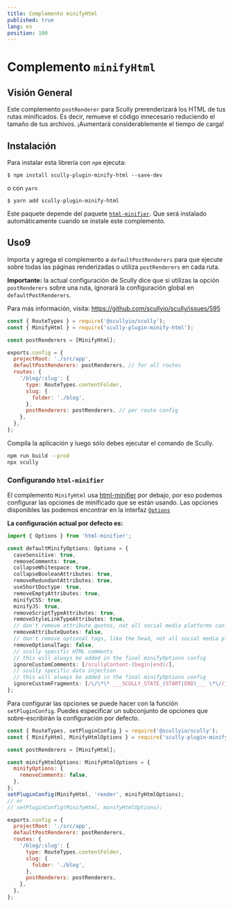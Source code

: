 ```yaml
---
title: Complemento minifyHtml
published: true
lang: es
position: 100
---
```


# Complemento `minifyHtml`

<div class="docs-link_table">
  <a class="repository" href="https://github.com/samvloeberghs/kwerri-oss/tree/master/projects/scully-plugin-minify-html"></a>
</div>

## Visión General

Este complemento `postRenderer` para Scully prerenderizará los HTML de tus rutas minificados. Es decir, remueve el código innecesario reduciendo el tamaño de tus archivos.
¡Aumentará considerablemente el tiempo de carga!

## Instalación

Para instalar esta librería con `npm` ejecuta:

```
$ npm install scully-plugin-minify-html --save-dev
```

o con `yarn`

```
$ yarn add scully-plugin-minify-html
```

Este paquete depende del paquete [`html-minifier`](https://www.npmjs.com/package/html-minifier). Que será instalado automáticamente cuando se instale este complemento.

## Uso9

Importa y agrega el complemento a `defaultPostRenderers` para que ejecute sobre todas las páginas renderizadas o utiliza `postRenderers` en cada ruta.

**Importante:** la actual configuración de Scully dice que si utilizas la opción `postRenderers` sobre una ruta, ignorará la configuración global en `defaultPostRenderers`.

Para más información, visita: https://github.com/scullyio/scully/issues/595

```javascript
const { RouteTypes } = require('@scullyio/scully');
const { MinifyHtml } = require('scully-plugin-minify-html');

const postRenderers = [MinifyHtml];

exports.config = {
  projectRoot: './src/app',
  defaultPostRenderers: postRenderers, // for all routes
  routes: {
    '/blog/:slug': {
      type: RouteTypes.contentFolder,
      slug: {
        folder: './blog',
      },
      postRenderers: postRenderers, // per route config
    },
  },
};
```

Compila la aplicación y luego sólo debes ejecutar el comando de Scully.

```bash
npm run build --prod
npx scully
```

### Configurando `html-minifier`

El complemento `MinifyHtml` usa [html-minifier](https://www.npmjs.com/package/html-minifier) por debajo, por eso podemos configurar las opciones de minificado que se están usando.
Las opciones disponibles las podemos encontrar en la interfaz [`Options`](https://github.com/DefinitelyTyped/DefinitelyTyped/blob/master/types/html-minifier/index.d.ts)

**La configuración actual por defecto es:**

```typescript
import { Options } from 'html-minifier';

const defaultMinifyOptions: Options = {
  caseSensitive: true,
  removeComments: true,
  collapseWhitespace: true,
  collapseBooleanAttributes: true,
  removeRedundantAttributes: true,
  useShortDoctype: true,
  removeEmptyAttributes: true,
  minifyCSS: true,
  minifyJS: true,
  removeScriptTypeAttributes: true,
  removeStyleLinkTypeAttributes: true,
  // don't remove attribute quotes, not all social media platforms can parse this over-optimization
  removeAttributeQuotes: false,
  // don't remove optional tags, like the head, not all social media platforms can parse this over-optimization
  removeOptionalTags: false,
  // scully specific HTML comments
  // this will always be added in the final minifyOptions config
  ignoreCustomComments: [/scullyContent-(begin|end)/],
  // scully specific data injection
  // this will always be added in the final minifyOptions config
  ignoreCustomFragments: [/\/\*\* ___SCULLY_STATE_(START|END)___ \*\//],
};
```

Para configurar las opciones se puede hacer con la función `setPluginConfig`.
Puedes especificar un subconjunto de opciones que sobre-escribirán la configuración por defecto.

```javascript
const { RouteTypes, setPluginConfig } = require('@scullyio/scully');
const { MinifyHtml, MinifyHtmlOptions } = require('scully-plugin-minify-html');

const postRenderers = [MinifyHtml];

const minifyHtmlOptions: MinifyHtmlOptions = {
  minifyOptions: {
    removeComments: false,
  },
};
setPluginConfig(MinifyHtml, 'render', minifyHtmlOptions);
// or
// setPluginConfig(MinifyHtml, minifyHtmlOptions);

exports.config = {
  projectRoot: './src/app',
  defaultPostRenderers: postRenderers,
  routes: {
    '/blog/:slug': {
      type: RouteTypes.contentFolder,
      slug: {
        folder: './blog',
      },
      postRenderers: postRenderers,
    },
  },
};
```
